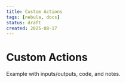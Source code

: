 ```yaml
---
title: Custom Actions
tags: [nebula, docs]
status: draft
created: 2025-08-17
---
```


# Custom Actions

Example with inputs/outputs, code, and notes.
